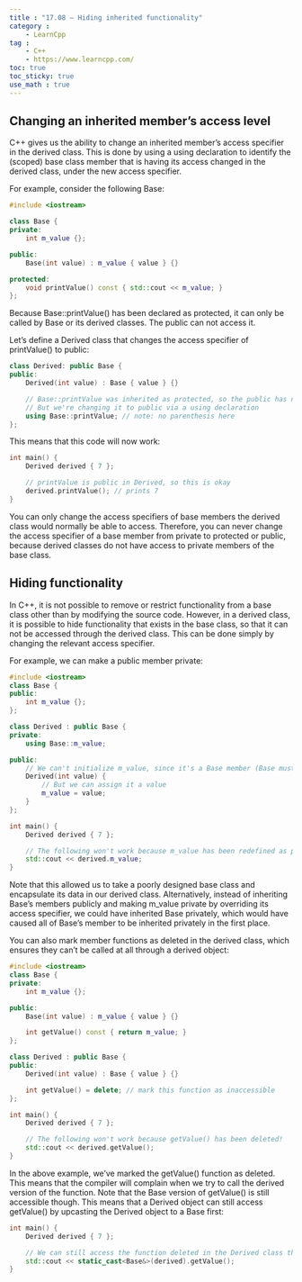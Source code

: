 ```yaml
---
title : "17.08 — Hiding inherited functionality"
category :
    - LearnCpp
tag : 
    - C++
    - https://www.learncpp.com/
toc: true  
toc_sticky: true 
use_math : true
---
```




## Changing an inherited member’s access level

C++ gives us the ability to change an inherited member’s access specifier in the derived class. This is done by using a using declaration to identify the (scoped) base class member that is having its access changed in the derived class, under the new access specifier.

For example, consider the following Base:

```c++
#include <iostream>

class Base {
private:
    int m_value {};

public:
    Base(int value) : m_value { value } {}

protected:
    void printValue() const { std::cout << m_value; }
};
```

Because Base::printValue() has been declared as protected, it can only be called by Base or its derived classes. The public can not access it.

Let’s define a Derived class that changes the access specifier of printValue() to public:

```c++
class Derived: public Base {
public:
    Derived(int value) : Base { value } {}

    // Base::printValue was inherited as protected, so the public has no access
    // But we're changing it to public via a using declaration
    using Base::printValue; // note: no parenthesis here
};
```

This means that this code will now work:

```c++
int main() {
    Derived derived { 7 };

    // printValue is public in Derived, so this is okay
    derived.printValue(); // prints 7
}
```

You can only change the access specifiers of base members the derived class would normally be able to access. Therefore, you can never change the access specifier of a base member from private to protected or public, because derived classes do not have access to private members of the base class.


## Hiding functionality

In C++, it is not possible to remove or restrict functionality from a base class other than by modifying the source code. However, in a derived class, it is possible to hide functionality that exists in the base class, so that it can not be accessed through the derived class. This can be done simply by changing the relevant access specifier.

For example, we can make a public member private:

```c++
#include <iostream>
class Base {
public:
	int m_value {};
};

class Derived : public Base {
private:
	using Base::m_value;

public:
    // We can't initialize m_value, since it's a Base member (Base must initialize it)
	Derived(int value) {
		// But we can assign it a value
		m_value = value;
	}
};

int main() {
	Derived derived { 7 };

	// The following won't work because m_value has been redefined as private
	std::cout << derived.m_value;
}
```

Note that this allowed us to take a poorly designed base class and encapsulate its data in our derived class. Alternatively, instead of inheriting Base’s members publicly and making m_value private by overriding its access specifier, we could have inherited Base privately, which would have caused all of Base’s member to be inherited privately in the first place.

You can also mark member functions as deleted in the derived class, which ensures they can’t be called at all through a derived object:

```c++
#include <iostream>
class Base {
private:
	int m_value {};

public:
	Base(int value) : m_value { value } {}

	int getValue() const { return m_value; }
};

class Derived : public Base {
public:
	Derived(int value) : Base { value } {}

	int getValue() = delete; // mark this function as inaccessible
};

int main() {
	Derived derived { 7 };

	// The following won't work because getValue() has been deleted!
	std::cout << derived.getValue();
}
```

In the above example, we’ve marked the getValue() function as deleted. This means that the compiler will complain when we try to call the derived version of the function. Note that the Base version of getValue() is still accessible though. This means that a Derived object can still access getValue() by upcasting the Derived object to a Base first:

```c++
int main() {
	Derived derived { 7 };

	// We can still access the function deleted in the Derived class through the Base class
	std::cout << static_cast<Base&>(derived).getValue();
}
```